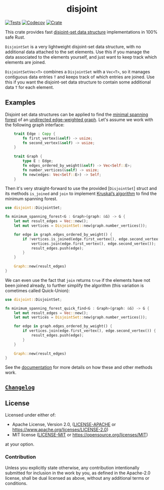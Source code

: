 <h1 align="center">disjoint</h1>

[![Tests](https://github.com/jogru0/disjoint/actions/workflows/tests.yml/badge.svg)](https://github.com/jogru0/disjoint/actions)
[![Codecov](https://codecov.io/gh/jogru0/disjoint/branch/trunk/graph/badge.svg?token=D910NJAG7K)](https://codecov.io/gh/jogru0/disjoint)
[![Crate](https://img.shields.io/crates/v/disjoint.svg)](https://crates.io/crates/disjoint)

This crate provides fast [disjoint-set data structure] implementations in 100% safe Rust.

`DisjointSet` is a very lightweight disjoint-set data structure, with no additional data attached to the set elements. Use this if you manage the data associated to the elements yourself, and just want to keep track which elements are joined.

`DisjointSetVec<T>` combines a `DisjointSet` with a `Vec<T>`, so it manages contiguous data entries `T` and keeps track of which entries are joined. Use this if you want the disjoint-set data structure to contain some additional data `T` for each element.

## Examples

Disjoint set data structures can be applied to find the [minimal spanning forest] of an [undirected edge-weighted graph]. Let's assume we work with the following graph interface:

```rust
    trait Edge : Copy {
        fn first_vertex(&self) -> usize;
        fn second_vertex(&self) -> usize;
    }
    
    trait Graph {
        type E : Edge;
        fn edges_ordered_by_weight(&self) -> Vec<Self::E>;
        fn number_vertices(&self) -> usize;
        fn new(edges: Vec<Self::E>) -> Self;
    }
```

Then it's very straight-forward to use the provided [`DisjointSet`] struct and its methods `is_joined` and `join` to implement [Kruskal’s algorithm] to find the minimum spanning forest.

```rust
use disjoint::DisjointSet;

fn minimum_spanning_forest<G : Graph>(graph: &G) -> G {
    let mut result_edges = Vec::new();
    let mut vertices = DisjointSet::new(graph.number_vertices());

    for edge in graph.edges_ordered_by_weight() {
        if !vertices.is_joined(edge.first_vertex(), edge.second_vertex()) {
            vertices.join(edge.first_vertex(), edge.second_vertex());
            result_edges.push(edge);
        }
    }
    
    Graph::new(result_edges)
}
```

We can even use the fact that `join` returns `true` if the elements have not been joined already, to further simplify the algorithm (this variation is cometimes called Quick-Union):
  
```rust
use disjoint::DisjointSet;

fn minimum_spanning_forest_quick_find<G : Graph>(graph: &G) -> G {
    let mut result_edges = Vec::new();
    let mut vertices = DisjointSet::new(graph.number_vertices());

    for edge in graph.edges_ordered_by_weight() {
        if vertices.join(edge.first_vertex(), edge.second_vertex()) {
            result_edges.push(edge);
        }
    }
    
    Graph::new(result_edges)
}
```

See the [documentation] for more details on how these and other methods work.

[disjoint-set data structure]: https://en.wikipedia.org/wiki/Disjoint-set_data_structure
[undirected edge-weighted graph]: https://en.wikipedia.org/wiki/Graph_(discrete_mathematics)#Weighted_graph
[minimal spanning forest]: https://en.wikipedia.org/wiki/Minimum_spanning_tree
[Kruskal’s algorithm]: https://en.wikipedia.org/wiki/Kruskal%27s_algorithm
[documentation]: https://docs.rs/disjoint/latest/disjoint/struct.DisjointSet.html

## [`Changelog`]

[`Changelog`]: CHANGELOG.md

## License

Licensed under either of:

 * Apache License, Version 2.0, ([LICENSE-APACHE](LICENSE-APACHE) or https://www.apache.org/licenses/LICENSE-2.0)
 * MIT license ([LICENSE-MIT](LICENSE-MIT) or https://opensource.org/licenses/MIT)

at your option.

### Contribution

Unless you explicitly state otherwise, any contribution intentionally submitted
for inclusion in the work by you, as defined in the Apache-2.0 license, shall be dual licensed as above, without any
additional terms or conditions.